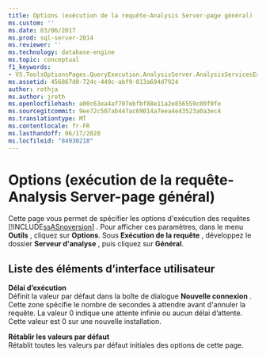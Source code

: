 ```yaml
---
title: Options (exécution de la requête-Analysis Server-page général) | Microsoft Docs
ms.custom: ''
ms.date: 03/06/2017
ms.prod: sql-server-2014
ms.reviewer: ''
ms.technology: database-engine
ms.topic: conceptual
f1_keywords:
- VS.ToolsOptionsPages.QueryExecution.AnalysisServer.AnalysisServicesExecutionGeneral
ms.assetid: 456867d0-724c-449c-abf9-013a694d7924
author: rothja
ms.author: jroth
ms.openlocfilehash: a00c63ea4af707ebfbf88e11a2e856559c00f0fe
ms.sourcegitcommit: 9ee72c507ab447ac69014a7eea4e43523a0a3ec4
ms.translationtype: MT
ms.contentlocale: fr-FR
ms.lasthandoff: 06/17/2020
ms.locfileid: "84930218"
---
```

# <a name="options-query-execution-analysis-server-general-page"></a>Options (exécution de la requête-Analysis Server-page général)
  Cette page vous permet de spécifier les options d'exécution des requêtes [!INCLUDE[ssASnoversion](../includes/ssasnoversion-md.md)] . Pour afficher ces paramètres, dans le menu **Outils** , cliquez sur **Options**. Sous **Exécution de la requête** , développez le dossier **Serveur d'analyse** , puis cliquez sur **Général**.  
  
## <a name="ui-element-list"></a>Liste des éléments d’interface utilisateur  
 **Délai d’exécution**  
 Définit la valeur par défaut dans la boîte de dialogue **Nouvelle connexion** . Cette zone spécifie le nombre de secondes à attendre avant d'annuler la requête. La valeur 0 indique une attente infinie ou aucun délai d’attente. Cette valeur est 0 sur une nouvelle installation.  
  
 **Rétablir les valeurs par défaut**  
 Rétablit toutes les valeurs par défaut initiales des options de cette page.  
  
  

